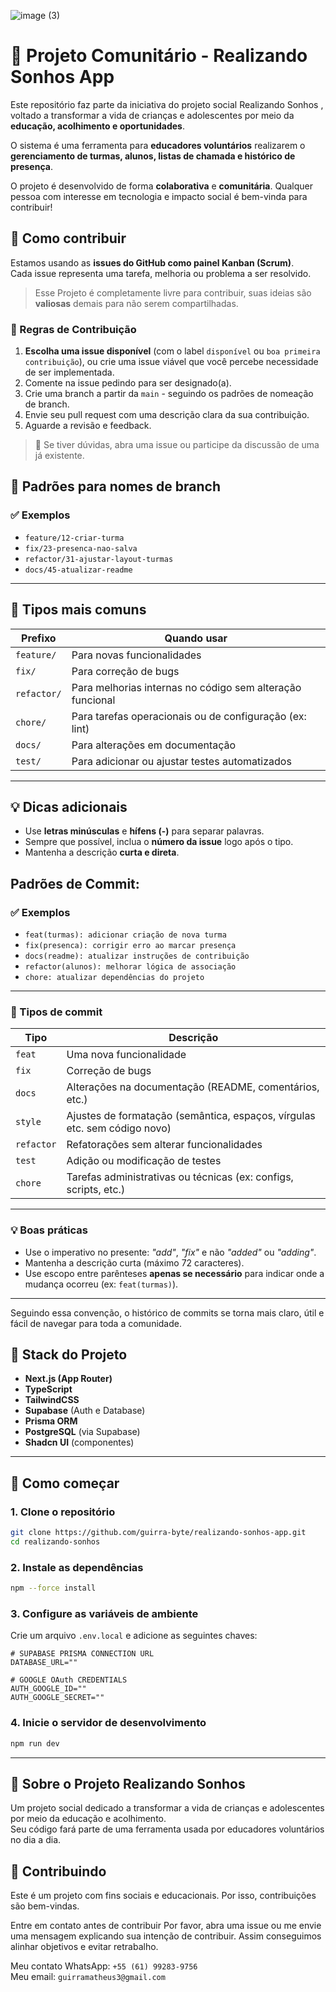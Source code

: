 ![image (3)](https://github.com/user-attachments/assets/56145d79-2fcc-4386-86ac-694c767303cd)

# 🧪 Projeto Comunitário - Realizando Sonhos App

Este repositório faz parte da iniciativa do projeto social  <a src="https://www.realizandosonhos.org.br/">Realizando Sonhos</a> , voltado a transformar a vida de crianças e adolescentes por meio da **educação, acolhimento e oportunidades**.  

O sistema é uma ferramenta para **educadores voluntários** realizarem o **gerenciamento de turmas, alunos, listas de chamada e histórico de presença**.

O projeto é desenvolvido de forma **colaborativa** e **comunitária**. Qualquer pessoa com interesse em tecnologia e impacto social é bem-vinda para contribuir!

## 📌 Como contribuir

Estamos usando as **issues do GitHub como painel Kanban (Scrum)**.  
Cada issue representa uma tarefa, melhoria ou problema a ser resolvido.

> Esse Projeto é completamente livre para contribuir, suas ideias são **valiosas** demais para não serem compartilhadas.

### 🪪 Regras de Contribuição

1. **Escolha uma issue disponível** (com o label `disponível` ou `boa primeira contribuição`), ou crie uma issue viável que você percebe necessidade de ser implementada.
2. Comente na issue pedindo para ser designado(a).
3. Crie uma branch a partir da `main` - seguindo os padrões de nomeação de branch.
5. Envie seu pull request com uma descrição clara da sua contribuição.
6. Aguarde a revisão e feedback.

> 💬 Se tiver dúvidas, abra uma issue ou participe da discussão de uma já existente.

## 📂 Padrões para nomes de branch
### ✅ Exemplos

- `feature/12-criar-turma`
- `fix/23-presenca-nao-salva`
- `refactor/31-ajustar-layout-turmas`
- `docs/45-atualizar-readme`

---

## 📌 Tipos mais comuns

| Prefixo     | Quando usar                                                |
|-------------|-------------------------------------------------------------|
| `feature/`  | Para novas funcionalidades                                  |
| `fix/`      | Para correção de bugs                                       |
| `refactor/` | Para melhorias internas no código sem alteração funcional   |
| `chore/`    | Para tarefas operacionais ou de configuração (ex: lint)     |
| `docs/`     | Para alterações em documentação                             |
| `test/`     | Para adicionar ou ajustar testes automatizados              |

---

## 💡 Dicas adicionais

- Use **letras minúsculas** e **hífens (-)** para separar palavras.
- Sempre que possível, inclua o **número da issue** logo após o tipo.
- Mantenha a descrição **curta e direta**.

## Padrões de Commit:
### ✅ Exemplos

- `feat(turmas): adicionar criação de nova turma`
- `fix(presenca): corrigir erro ao marcar presença`
- `docs(readme): atualizar instruções de contribuição`
- `refactor(alunos): melhorar lógica de associação`
- `chore: atualizar dependências do projeto`

---

### 📌 Tipos de commit

| Tipo       | Descrição                                                                 |
|------------|---------------------------------------------------------------------------|
| `feat`     | Uma nova funcionalidade                                                   |
| `fix`      | Correção de bugs                                                          |
| `docs`     | Alterações na documentação (README, comentários, etc.)                   |
| `style`    | Ajustes de formatação (semântica, espaços, vírgulas etc. sem código novo) |
| `refactor` | Refatorações sem alterar funcionalidades                                 |
| `test`     | Adição ou modificação de testes                                           |
| `chore`    | Tarefas administrativas ou técnicas (ex: configs, scripts, etc.)          |

---

### 💡 Boas práticas

- Use o imperativo no presente: _"add"_, _"fix"_ e não _"added"_ ou _"adding"_.
- Mantenha a descrição curta (máximo 72 caracteres).
- Use escopo entre parênteses **apenas se necessário** para indicar onde a mudança ocorreu (ex: `feat(turmas)`).

---

Seguindo essa convenção, o histórico de commits se torna mais claro, útil e fácil de navegar para toda a comunidade.


## 🧱 Stack do Projeto

- **Next.js (App Router)**
- **TypeScript**
- **TailwindCSS**
- **Supabase** (Auth e Database)
- **Prisma ORM**
- **PostgreSQL** (via Supabase)
- **Shadcn UI** (componentes)

---


## 🚀 Como começar

### 1. **Clone o repositório**

   ```bash
   git clone https://github.com/guirra-byte/realizando-sonhos-app.git
   cd realizando-sonhos
   ```

### 2. Instale as dependências

```bash
npm --force install
```

### 3. Configure as variáveis de ambiente

Crie um arquivo `.env.local` e adicione as seguintes chaves:

```env
# SUPABASE PRISMA CONNECTION URL
DATABASE_URL=""

# GOOGLE OAuth CREDENTIALS
AUTH_GOOGLE_ID=""
AUTH_GOOGLE_SECRET=""
```

### 4. Inicie o servidor de desenvolvimento
```bash
npm run dev
```

---

## 💙 Sobre o Projeto Realizando Sonhos

Um projeto social dedicado a transformar a vida de crianças e adolescentes por meio da educação e acolhimento.  
Seu código fará parte de uma ferramenta usada por educadores voluntários no dia a dia.

## 🤝 Contribuindo
Este é um projeto com fins sociais e educacionais. Por isso, contribuições são bem-vindas.

Entre em contato antes de contribuir
Por favor, abra uma issue ou me envie uma mensagem explicando sua intenção de contribuir. Assim conseguimos alinhar objetivos e evitar retrabalho.
<br>

Meu contato WhatsApp: `+55 (61) 99283-9756`
<br>
Meu email: `guirramatheus3@gmail.com`

